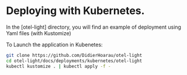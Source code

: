 # Deploying with Kubernetes.

In the [otel-light] directory, you will find an example of deployment using Yaml files (with Kustomize)

To Launch the application in Kubenetes:

```bash
git clone https://github.com/DidierHoarau/otel-light
cd otel-light/docs/deployments/kubernetes/otel-light
kubectl kustomize . | kubectl apply -f -
```
